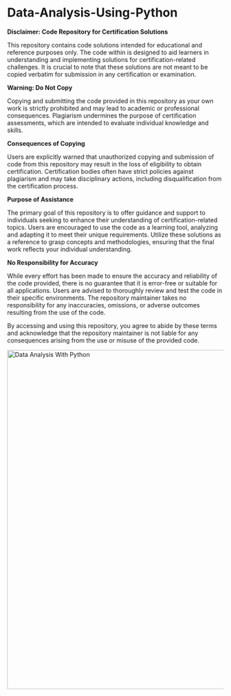 # Data-Analysis-Using-Python
**Disclaimer: Code Repository for Certification Solutions**

This repository contains code solutions intended for educational and reference purposes only. The code within is designed to aid learners in understanding and implementing solutions for certification-related challenges. It is crucial to note that these solutions are not meant to be copied verbatim for submission in any certification or examination.

**Warning: Do Not Copy**

Copying and submitting the code provided in this repository as your own work is strictly prohibited and may lead to academic or professional consequences. Plagiarism undermines the purpose of certification assessments, which are intended to evaluate individual knowledge and skills.

**Consequences of Copying**

Users are explicitly warned that unauthorized copying and submission of code from this repository may result in the loss of eligibility to obtain certification. Certification bodies often have strict policies against plagiarism and may take disciplinary actions, including disqualification from the certification process.

**Purpose of Assistance**

The primary goal of this repository is to offer guidance and support to individuals seeking to enhance their understanding of certification-related topics. Users are encouraged to use the code as a learning tool, analyzing and adapting it to meet their unique requirements. Utilize these solutions as a reference to grasp concepts and methodologies, ensuring that the final work reflects your individual understanding.

**No Responsibility for Accuracy**

While every effort has been made to ensure the accuracy and reliability of the code provided, there is no guarantee that it is error-free or suitable for all applications. Users are advised to thoroughly review and test the code in their specific environments. The repository maintainer takes no responsibility for any inaccuracies, omissions, or adverse outcomes resulting from the use of the code.

By accessing and using this repository, you agree to abide by these terms and acknowledge that the repository maintainer is not liable for any consequences arising from the use or misuse of the provided code.

 <img width="789" alt="Data Analysis With Python" src="https://github.com/taharizvi-ai/Data-Analysis-Using-Python/assets/161812427/62bcc187-3b51-4b8a-899c-4fd8db2834ad">
